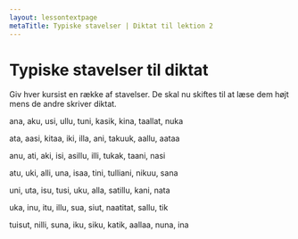 ```yaml
---
layout: lessontextpage
metaTitle: Typiske stavelser | Diktat til lektion 2
---
```

# Typiske stavelser til diktat

Giv hver kursist en række af stavelser. De skal nu skiftes til at læse dem højt mens de andre skriver diktat.

ana, aku, usi, ullu, tuni, kasik, kina, taallat, nuka

ata, aasi, kitaa, iki, illa, ani, takuuk, aallu, aataa 

anu, ati, aki, isi, asillu, illi, tukak, taani, nasi

atu, uki, alli, una, isaa, tini, tulliani, nikuu, sana

uni, uta, isu, tusi, uku, alla, satillu, kani, nata

uka, inu, itu, illu, sua, siut, naatitat, sallu, tik

tuisut, nilli, suna, iku, siku, katik, aallaa, nuna, ina